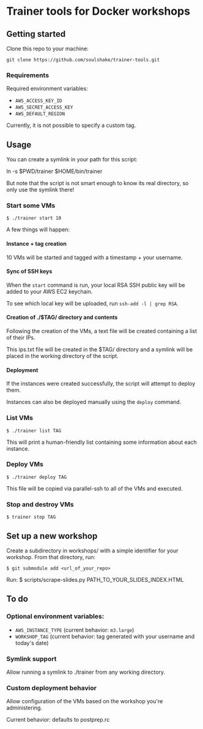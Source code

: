 # Trainer tools for Docker workshops

## Getting started

Clone this repo to your machine:

  `git clone https://github.com/soulshake/trainer-tools.git`


### Requirements

Required environment variables:

* `AWS_ACCESS_KEY_ID`
* `AWS_SECRET_ACCESS_KEY`
* `AWS_DEFAULT_REGION`

Currently, it is not possible to specify a custom tag.

## Usage

You can create a symlink in your path for this script:

  ln -s $PWD/trainer $HOME/bin/trainer

But note that the script is not smart enough to know its real directory,
so only use the symlink there!

### Start some VMs

    $ ./trainer start 10

A few things will happen:

#### Instance + tag creation

10 VMs will be started and tagged with a timestamp + your username.

#### Sync of SSH keys

When the `start` command is run, your local RSA SSH public key will be added to your AWS EC2 keychain.

To see which local key will be uploaded, run `ssh-add -l | grep RSA`.

#### Creation of ./$TAG/ directory and contents

Following the creation of the VMs, a text file will be created containing a list of their IPs.

This ips.txt file will be created in the $TAG/ directory and a symlink will be placed in the working directory of the script.

#### Deployment

If the instances were created successfully, the script will attempt to deploy them.

Instances can also be deployed manually using the `deploy` command.

### List VMs

    $ ./trainer list TAG

This will print a human-friendly list containing some information about each instance.

### Deploy VMs

    $ ./trainer deploy TAG

This file will be copied via parallel-ssh to all of the VMs and executed.


### Stop and destroy VMs

    $ trainer stop TAG

## Set up a new workshop

Create a subdirectory in workshops/ with a simple identifier for your workshop.
From that directory, run:

    $ git submodule add <url_of_your_repo>

Run:
    $ scripts/scrape-slides.py PATH_TO_YOUR_SLIDES_INDEX.HTML

## To do

### Optional environment variables:

* `AWS_INSTANCE_TYPE` (current behavior: `m3.large`)
* `WORKSHOP_TAG` (current behavior: tag generated with your username and today's date)

### Symlink support

Allow running a symlink to ./trainer from any working directory.

### Custom deployment behavior

Allow configuration of the VMs based on the workshop you're administering. 

Current behavior: defaults to postprep.rc
